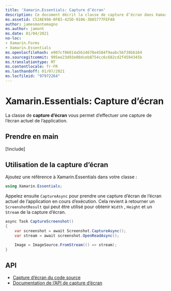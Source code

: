 ```yaml
---
title: 'Xamarin.Essentials: Capture d’écran'
description: Ce document décrit la classe de capture d’écran dans Xamarin.Essentials , qui vous permet de capturer l’écran actuel affiché de l’application.
ms.assetid: C52AE99A-0FB3-425D-9106-3DA5777FEFA0
author: jamesmontemagno
ms.author: jamont
ms.date: 01/04/2021
no-loc:
- Xamarin.Forms
- Xamarin.Essentials
ms.openlocfilehash: e907cf06814a5b14678e4584f9aabc56f39bb164
ms.sourcegitcommit: 995ee23d93e08dceb8754cc6c682cd2f4594345b
ms.translationtype: MT
ms.contentlocale: fr-FR
ms.lasthandoff: 01/07/2021
ms.locfileid: "97972264"
---
```

# <a name="no-locxamarinessentials-screenshot"></a>Xamarin.Essentials: Capture d’écran

La classe de **capture d’écran** vous permet d’effectuer une capture de l’écran actuel de l’application.

## <a name="get-started"></a>Prendre en main

[!include[](~/essentials/includes/get-started.md)]

## <a name="using-screenshot"></a>Utilisation de la capture d’écran

Ajoutez une référence à Xamarin.Essentials dans votre classe :

```csharp
using Xamarin.Essentials;
```

Appelez ensuite `CaptureAsync` pour prendre une capture d’écran de l’écran actuel de l’application en cours d’exécution. Cela revient à retourner un `ScreenshotResult` qui peut être utilisé pour obtenir `Width` , `Height` et un `Stream` de la capture d’écran.


```csharp
async Task CaptureScreenshot()
{
    var screenshot = await Screenshot.CaptureAsync();
    var stream = await screenshot.OpenReadAsync();

    Image = ImageSource.FromStream(() => stream);
}
```


## <a name="api"></a>API

- [Capture d’écran du code source](https://github.com/xamarin/Essentials/tree/main/Xamarin.Essentials/Screenshot)
- [Documentation de l’API de capture d’écran](xref:Xamarin.Essentials.Screenshot)
